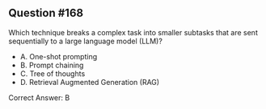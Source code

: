 ## Question #168

Which technique breaks a complex task into smaller subtasks that are sent sequentially to a large language model (LLM)?

- A. One-shot prompting
- B. Prompt chaining
- C. Tree of thoughts
- D. Retrieval Augmented Generation (RAG) 

Correct Answer: 
B